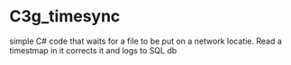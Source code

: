 # C3g_timesync
simple C# code that waits for a file to be put on a network locatie. Read a timestmap in it corrects it and logs to SQL db 
